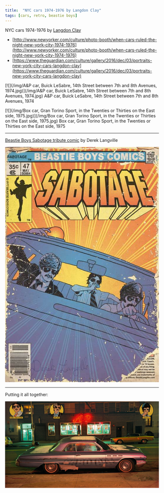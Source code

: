 ```yaml
---
title:  "NYC cars 1974-1976 by Langdon Clay"
tags: [cars, retro, beastie boys]
---
```


NYC cars 1974-1976 by [Langdon Clay](http://www.langdonclay.com)

- [http://www.newyorker.com/culture/photo-booth/when-cars-ruled-the-night-new-york-city-1974-1976](http://www.newyorker.com/culture/photo-booth/when-cars-ruled-the-night-new-york-city-1974-1976)
- [https://www.theguardian.com/culture/gallery/2016/dec/03/portraits-new-york-city-cars-langdon-clay](https://www.theguardian.com/culture/gallery/2016/dec/03/portraits-new-york-city-cars-langdon-clay)

[![](/img/A&P car, Buick LeSabre, 14th Street between 7th and 8th Avenues, 1974.jpg)](/img/A&P car, Buick LeSabre, 14th Street between 7th and 8th Avenues, 1974.jpg)
A&P car, Buick LeSabre, 14th Street between 7th and 8th Avenues, 1974

[![](/img/Box car, Gran Torino Sport, in the Twenties or Thirties on the East side, 1975.jpg)](/img/Box car, Gran Torino Sport, in the Twenties or Thirties on the East side, 1975.jpg)
Box car, Gran Torino Sport, in the Twenties or Thirties on the East side, 1975

---

[Beastie Boys Sabotage tribute comic](http://dereklangille.blogspot.de/2012/06/for-adam.html) by Derek Langville

![Sabotage](/img/Sabotage01.jpg)

---

Putting it all together:

[![Sabotage!](/img/Sabotage.jpg)](/img/Sabotage.jpg)